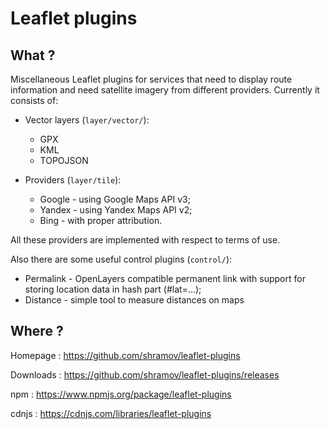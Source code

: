 Leaflet plugins
============

What ?
------

Miscellaneous Leaflet plugins for services that need to display
route information and need satellite imagery from different providers.
Currently it consists of:

 - Vector layers (`layer/vector/`):
   * GPX
   * KML
   * TOPOJSON

 - Providers (`layer/tile`):
   * Google - using Google Maps API v3;
   * Yandex - using Yandex Maps API v2;
   * Bing - with proper attribution.

All these providers are implemented with respect to terms of use.

Also there are some useful control plugins (`control/`):

 * Permalink - OpenLayers compatible permanent link with support for storing
   location data in hash part (#lat=...);
 * Distance - simple tool to measure distances on maps

Where ?
------

Homepage : https://github.com/shramov/leaflet-plugins

Downloads : https://github.com/shramov/leaflet-plugins/releases

npm : https://www.npmjs.org/package/leaflet-plugins

cdnjs : https://cdnjs.com/libraries/leaflet-plugins
